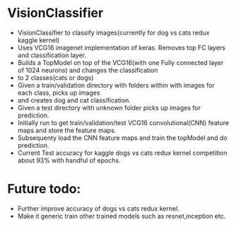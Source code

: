 # VisionClassifier
* VisionClassifier to classify images(currently for dog vs cats redux kaggle kernel) </br>
* Uses VCG16 imagenet implementation of keras. Removes top FC layers and classification layer.</br>
* Builds a TopModel on top of the VCG16(with one Fully connected layer of 1024 neurons) and changes the classification
* to 2 classes(cats or dogs) </br>
* Given a train/validation directory with folders within with images for each class, picks up images 
* and creates dog and cat classification.
* Given a test directory with unknown folder picks up images for prediction.</br>
* Initially run to get train/validation/test VCG16 convolutional(CNN) feature maps and store the feature maps. </br>
* Subsequenty load the CNN feature maps and train the topModel and do prediction.</br>
* Current Test accuracy for kaggle dogs vs cats redux kernel competition about 93% with handful of epochs. </br>
# Future todo:</br>
* Further improve accuracy of dogs vs cats redux kernel.</br>
* Make it generic train other trained models such as resnet,inception etc.</br>
